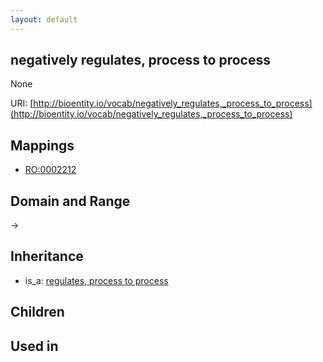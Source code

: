 ```yaml
---
layout: default
---
```


## negatively regulates, process to process


None

URI: [http://bioentity.io/vocab/negatively_regulates,_process_to_process](http://bioentity.io/vocab/negatively_regulates,_process_to_process)
## Mappings

 * [RO:0002212](http://purl.obolibrary.org/obo/RO_0002212)

## Domain and Range

 -> 

## Inheritance

 *  is_a: [regulates, process to process](regulates,_process_to_process.html)

## Children


## Used in

